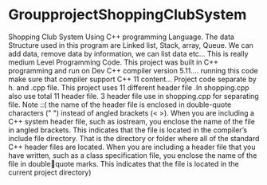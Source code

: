 # GroupprojectShoppingClubSystem
Shopping Club System Using C++ programming Language.
The data Structure used in this program are Linked list, Stack, array, Queue. We can add data, remove data by information, we can list data etc... This is really medium Level Programming Code.
This project was built in C++ programming and run on Dev C++ compiler version 5.11…. running this code make sure that compiler support C++ 11 content… 
Project code separate by h. and .cpp file. This project uses 11 different header file .In shopping.cpp also use total 11 header file. 3 header file use in shopping.cpp for separating file.
Note ::( the name of the header file is enclosed in double-quote characters (" ") instead of angled brackets (< >). When you are including a C++ system header file, such as iostream, you enclose the name of the file in angled brackets. This indicates that the file is located in the compiler’s include file directory. That is the directory or folder where all of the standard C++ header files are located. When you are including a header file that you have written, such as a class specification file, you enclose the name of the file in doublequote marks. This indicates that the file is located in the current project directory)
